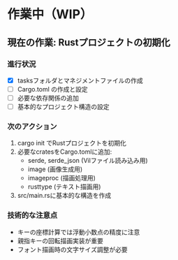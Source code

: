 # 作業中（WIP）

## 現在の作業: Rustプロジェクトの初期化

### 進行状況
- [x] tasksフォルダとマネジメントファイルの作成
- [ ] Cargo.toml の作成と設定
- [ ] 必要な依存関係の追加
- [ ] 基本的なプロジェクト構造の設定

### 次のアクション
1. cargo init でRustプロジェクトを初期化
2. 必要なcratesをCargo.tomlに追加:
   - serde, serde_json (Vilファイル読み込み用)
   - image (画像生成用)
   - imageproc (描画処理用)
   - rusttype (テキスト描画用)
3. src/main.rsに基本的な構造を作成

### 技術的な注意点
- キーの座標計算では浮動小数点の精度に注意
- 親指キーの回転描画実装が重要
- フォント描画時の文字サイズ調整が必要
